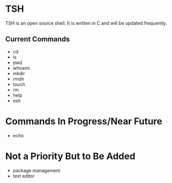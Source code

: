 # TSH
TSH is an open source shell. It is written in C and will be updated frequently.

## Current Commands
* cd
* ls
* pwd
* whoami
* mkdir
* rmdir
* touch
* rm
* help
* exit

# Commands In Progress/Near Future
* echo

# Not a Priority But to Be Added
* package management
* text editor
